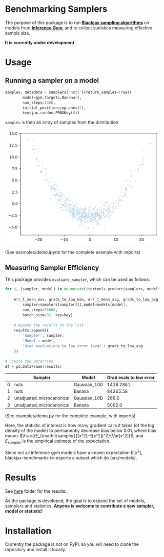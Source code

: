 # Benchmarking Samplers

The purpose of this package is to run **[Blackjax sampling algorithms](https://blackjax-devs.github.io/blackjax/)** on models from **[Inference Gym](https://github.com/tensorflow/probability/blob/main/spinoffs/inference_gym/notebooks/inference_gym_tutorial.ipynb)**, and to collect statistics measuring effective sample size.

**It is currently under development**

# Usage

## Running a sampler on a model

```python
samples, metadata = samplers['nuts'](return_samples=True)(
        model=gym.targets.Banana(),
        num_steps=1000,
        initial_position=jnp.ones(2),
        key=jax.random.PRNGKey(0))
```

`samples` is then an array of samples from the distribution:

![banana](./img/banana.png)

(See examples/demo.ipynb for the complete example with imports)

## Measuring Sampler Efficiency

This package provides `evaluate_sampler`, which can be used as follows:


```python
for i, (sampler, model) in enumerate(itertools.product(samplers, models)):

    err_t_mean_max, grads_to_low_max, err_t_mean_avg, grads_to_low_avg, _ = evaluate_sampler(
        sampler=samplers[sampler](),model=models[model], 
        num_steps=50000, 
        batch_size=32, key=key)

    # Append the results to the list
    results.append({
        'Sampler': sampler,
        'Model': model,
        'Grad evaluations to low error (avg)': grads_to_low_avg
    })

# Create the DataFrame
df = pd.DataFrame(results)
```


||Sampler                  |Model   |Grad evals to low error|
|------|-------------------------|--------|-----------------------------------|
|0     |nuts                     |Gaussian_10D|1419.2861                          |
|1     |nuts                     |Banana  |84265.58                           |
|2     |unadjusted_microcanonical|Gaussian_10D|266.0                              |
|3     |unadjusted_microcanonical|Banana  |5092.0                             |



(See examples/demo.py for the complete example, with imports)

Here, the statistic of interest is how many gradient calls it takes (of the log density of the model) to permanently decrease bias below $0.01$, where bias means $\frac{(E_{\mathit{sampler}}[x^2]-E[x^2])^2}{Var[x^2]}$, and $E_{\mathit{sampler}}$ is the empirical estimate of the expectation.

Since not all inference gym models have a known expectation $E[x^2]$, blackjax-benchmarks re-exports a subset which do (src/models).

<!-- Since gradient calls are the main computational expense of the sampler, and since $E[x^2]$ is a non-trivial statistic of a distribution, this metric is a good proxy for how long (in wallclock time) it takes a sampler to get good results on a given model.  -->

# Results

See [here](./results/grads_to_low_error.csv) folder for the results.

As the package is developed, the goal is to expand the set of models, samplers and statistics. **Anyone is welcome to contribute a new sampler, model or statistic!**

# Installation

Currently the package is not on PyPI, so you will need to clone the repository and install it locally.